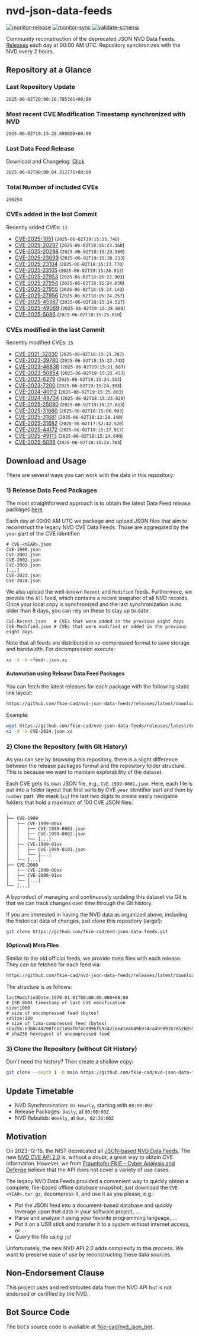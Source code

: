 # nvd-json-data-feeds

[![monitor-release](https://github.com/fkie-cad/nvd-json-data-feeds/actions/workflows/monitor_release.yml/badge.svg)](https://github.com/fkie-cad/nvd-json-data-feeds/actions/workflows/monitor_release.yml)
[![monitor-sync](https://github.com/fkie-cad/nvd-json-data-feeds/actions/workflows/monitor_sync.yml/badge.svg)](https://github.com/fkie-cad/nvd-json-data-feeds/actions/workflows/monitor_sync.yml)
[![validate-schema](https://github.com/fkie-cad/nvd-json-data-feeds/actions/workflows/validate_schema.yml/badge.svg)](https://github.com/fkie-cad/nvd-json-data-feeds/actions/workflows/validate_schema.yml)

Community reconstruction of the deprecated JSON NVD Data Feeds.
[Releases](https://github.com/fkie-cad/nvd-json-data-feeds/releases/latest) each day at 00:00 AM UTC.
Repository synchronizes with the NVD every 2 hours.

## Repository at a Glance

### Last Repository Update

```plain
2025-06-02T20:00:20.785301+00:00
```

### Most recent CVE Modification Timestamp synchronized with NVD

```plain
2025-06-02T19:15:28.680000+00:00
```

### Last Data Feed Release

Download and Changelog: [Click](https://github.com/fkie-cad/nvd-json-data-feeds/releases/latest)

```plain
2025-06-02T00:00:04.312771+00:00
```

### Total Number of included CVEs

```plain
296254
```

### CVEs added in the last Commit

Recently added CVEs: `13`

- [CVE-2025-1051](CVE-2025/CVE-2025-10xx/CVE-2025-1051.json) (`2025-06-02T19:15:25.740`)
- [CVE-2025-20297](CVE-2025/CVE-2025-202xx/CVE-2025-20297.json) (`2025-06-02T18:15:23.360`)
- [CVE-2025-20298](CVE-2025/CVE-2025-202xx/CVE-2025-20298.json) (`2025-06-02T18:15:23.560`)
- [CVE-2025-23099](CVE-2025/CVE-2025-230xx/CVE-2025-23099.json) (`2025-06-02T19:15:26.213`)
- [CVE-2025-23104](CVE-2025/CVE-2025-231xx/CVE-2025-23104.json) (`2025-06-02T18:15:23.770`)
- [CVE-2025-23105](CVE-2025/CVE-2025-231xx/CVE-2025-23105.json) (`2025-06-02T19:15:26.913`)
- [CVE-2025-27953](CVE-2025/CVE-2025-279xx/CVE-2025-27953.json) (`2025-06-02T18:15:23.903`)
- [CVE-2025-27954](CVE-2025/CVE-2025-279xx/CVE-2025-27954.json) (`2025-06-02T18:15:24.030`)
- [CVE-2025-27955](CVE-2025/CVE-2025-279xx/CVE-2025-27955.json) (`2025-06-02T18:15:24.143`)
- [CVE-2025-27956](CVE-2025/CVE-2025-279xx/CVE-2025-27956.json) (`2025-06-02T18:15:24.257`)
- [CVE-2025-45387](CVE-2025/CVE-2025-453xx/CVE-2025-45387.json) (`2025-06-02T18:15:24.517`)
- [CVE-2025-49069](CVE-2025/CVE-2025-490xx/CVE-2025-49069.json) (`2025-06-02T19:15:28.680`)
- [CVE-2025-5086](CVE-2025/CVE-2025-50xx/CVE-2025-5086.json) (`2025-06-02T18:15:25.010`)


### CVEs modified in the last Commit

Recently modified CVEs: `15`

- [CVE-2021-32030](CVE-2021/CVE-2021-320xx/CVE-2021-32030.json) (`2025-06-02T18:15:21.287`)
- [CVE-2023-39780](CVE-2023/CVE-2023-397xx/CVE-2023-39780.json) (`2025-06-02T18:15:22.743`)
- [CVE-2023-46838](CVE-2023/CVE-2023-468xx/CVE-2023-46838.json) (`2025-06-02T19:15:21.687`)
- [CVE-2023-50854](CVE-2023/CVE-2023-508xx/CVE-2023-50854.json) (`2025-06-02T19:15:22.453`)
- [CVE-2023-6279](CVE-2023/CVE-2023-62xx/CVE-2023-6279.json) (`2025-06-02T19:15:24.153`)
- [CVE-2023-7200](CVE-2023/CVE-2023-72xx/CVE-2023-7200.json) (`2025-06-02T19:15:24.393`)
- [CVE-2024-40112](CVE-2024/CVE-2024-401xx/CVE-2024-40112.json) (`2025-06-02T19:15:25.003`)
- [CVE-2024-48704](CVE-2024/CVE-2024-487xx/CVE-2024-48704.json) (`2025-06-02T18:15:23.020`)
- [CVE-2025-25090](CVE-2025/CVE-2025-250xx/CVE-2025-25090.json) (`2025-06-02T19:15:27.613`)
- [CVE-2025-31680](CVE-2025/CVE-2025-316xx/CVE-2025-31680.json) (`2025-06-02T18:15:06.993`)
- [CVE-2025-31681](CVE-2025/CVE-2025-316xx/CVE-2025-31681.json) (`2025-06-02T18:12:28.140`)
- [CVE-2025-31682](CVE-2025/CVE-2025-316xx/CVE-2025-31682.json) (`2025-06-02T17:52:42.520`)
- [CVE-2025-44172](CVE-2025/CVE-2025-441xx/CVE-2025-44172.json) (`2025-06-02T19:15:27.917`)
- [CVE-2025-49113](CVE-2025/CVE-2025-491xx/CVE-2025-49113.json) (`2025-06-02T18:15:24.640`)
- [CVE-2025-5036](CVE-2025/CVE-2025-50xx/CVE-2025-5036.json) (`2025-06-02T18:15:24.783`)


## Download and Usage

There are several ways you can work with the data in this repository:

### 1) Release Data Feed Packages

The most straightforward approach is to obtain the latest Data Feed release packages [here](https://github.com/fkie-cad/nvd-json-data-feeds/releases/latest).

Each day at 00:00 AM UTC we package and upload JSON files that aim to reconstruct the legacy NVD CVE Data Feeds.
Those are aggregated by the `year` part of the CVE identifier:

```
# CVE-<YEAR>.json
CVE-1999.json
CVE-2001.json
CVE-2002.json
CVE-2003.json
[...]
CVE-2023.json
CVE-2024.json
```

We also upload the well-known `Recent` and `Modified` feeds.
Furthermore, we provide the `All` feed, which contains a recent snapshot of all NVD records.
Once your local copy is synchronized and the last synchronization is no older than 8 days, you can rely on these to stay up to date:

```plain
CVE-Recent.json   # CVEs that were added in the previous eight days
CVE-Modified.json # CVEs that were modified or added in the previous eight days
```

Note that all feeds are distributed in `xz`-compressed format to save storage and bandwidth.
For decompression execute:

```sh
xz -d -k <feed>.json.xz
```

#### Automation using Release Data Feed Packages

You can fetch the latest releases for each package with the following static link layout:

```sh
https://github.com/fkie-cad/nvd-json-data-feeds/releases/latest/download/CVE-<YEAR>.json.xz
```

Example:

```sh
wget https://github.com/fkie-cad/nvd-json-data-feeds/releases/latest/download/CVE-2024.json.xz
xz -d -k CVE-2024.json.xz
```

### 2) Clone the Repository (with Git History)

As you can see by browsing this repository, there is a slight difference between the release packages format and the repository folder structure.
This is because we want to maintain explorability of the dataset.

Each CVE gets its own JSON file, e.g., `CVE-1999-0001.json`.
Here, each file is put into a folder layout that first sorts by CVE `year` identifier part and then by `number` part.
We mask (`xx`) the last two digits to create easily navigable folders that hold a maximum of 100 CVE JSON files:

```plain
.
├── CVE-1999
│   ├── CVE-1999-00xx
│   │   ├── CVE-1999-0001.json
│   │   ├── CVE-1999-0002.json
│   │   └── [...]
│   ├── CVE-1999-01xx
│   │   ├── CVE-1999-0101.json
│   │   └── [...]
│   └── [...]
├── CVE-2000
│   ├── CVE-2000-00xx
│   ├── CVE-2000-01xx
│   └── [...]
└── [...]
```

A byproduct of managing and continuously updating this dataset via Git is that we can track changes over time through the Git history.

If you are interested in having the NVD data as organized above, including the historical data of changes, just clone this repository (large!):

```sh
git clone https://github.com/fkie-cad/nvd-json-data-feeds.git
```

#### (Optional) Meta Files

Similar to the old official feeds, we provide meta files with each release. They can be fetched for each feed via:

```sh
https://github.com/fkie-cad/nvd-json-data-feeds/releases/latest/download/CVE-<YEAR>.meta
```

The structure is as follows:

```plain
lastModifiedDate:1970-01-01T00:00:00.000+00:00                          # ISO 8601 timestamp of last CVE modification
size:1000                                                               # size of uncompressed feed (bytes)
xzSize:100                                                              # size of lzma-compressed feed (bytes)
sha256:e3b0c44298fc1c149afbf4c8996fb92427ae41e4649b934ca495991b7852b855 # sha256 hexdigest of uncompressed feed
```

### 3) Clone the Repository (without Git History)

Don't need the history? Then create a shallow copy:

```sh
git clone --depth 1 -b main https://github.com/fkie-cad/nvd-json-data-feeds.git
```


## Update Timetable

* NVD Synchronization: `Bi-Hourly`, starting with `00:00:00Z`
* Release Packages: `Daily`, at `00:00:00Z`
* NVD Rebuilds: `Weekly`, at `Sun, 02:30:00Z`


## Motivation

On 2023-12-15, the NIST deprecated all [JSON-based NVD Data Feeds](https://nvd.nist.gov/vuln/data-feeds#divRetirementBanner-1).
The new [NVD CVE API 2.0](https://nvd.nist.gov/developers/vulnerabilities) is, without a doubt, a great way to obtain CVE information.
However, we from [Fraunhofer FKIE - Cyber Analysis and Defense](https://www.fkie.fraunhofer.de/en/departments/cad.html) believe that the API does not cover a variety of use cases.

The legacy NVD Data Feeds provided a convenient way to quickly obtain a complete, file-based offline database snapshot; just download the `CVE-<YEAR>.tar.gz`, decompress it, and use it as you please, e.g.:

- Put the JSON feed into a document-based database and quickly leverage upon that data in your software project, ...
- Parse and analyze it using your favorite programming language, ...
- Put it on a USB stick and transfer it to a system without internet access, or ...
- Query the file using `jq`!

Unfortunately, the new NVD API 2.0 adds complexity to this process.
We want to preserve ease of use by reconstructing these data sources.

## Non-Endorsement Clause

This project uses and redistributes data from the NVD API but is not endorsed or certified by the NVD.

## Bot Source Code

The bot's source code is available at [fkie-cad/nvd\_json\_bot](https://github.com/fkie-cad/nvd_json_bot).